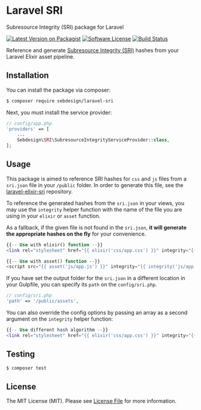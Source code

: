 # Laravel SRI

Subresource Integrity (SRI) package for Laravel

[![Latest Version on Packagist](https://img.shields.io/packagist/v/sebdesign/laravel-sri.svg)](https://packagist.org/packages/sebdesign/laravel-sri)
[![Software License](https://img.shields.io/badge/license-MIT-brightgreen.svg)](LICENSE.md)
[![Build Status](https://img.shields.io/travis/sebdesign/laravel-sri/master.svg)](https://travis-ci.org/sebdesign/laravel-sri)

Reference and generate [Subresource Integrity (SRI)](https://www.w3.org/TR/SRI/) hashes from your Laravel Elixir asset pipeline.

## Installation

You can install the package via composer:

```bash
$ composer require sebdesign/laravel-sri
```

Next, you must install the service provider:

```php
// config/app.php
'providers' => [
    ...
    Sebdesign\SRI\SubresourceIntegrityServiceProvider::class,
];
```

## Usage

This package is aimed to reference SRI hashes for `css` and `js` files from a `sri.json` file in your `/public` folder. In order to generate this file, see the [laravel-elixir-sri]('https://github.com/sebdesign/laravel-elixir-sri') repository.

To reference the generated hashes from the `sri.json` in your views, you may use the `integrity` helper function with the name of the file you are using in your `elixir` or `asset` function.

As a fallback, if the given file is not found in the `sri.json`, **it will generate the appropriate hashes on the fly** for your convenience.

```php
{{-- Use with elixir() function --}}
<link rel="stylesheet" href="{{ elixir('css/app.css') }}" integrity="{{ integrity('css/app.css') }}" crossorigin="anonymous">

{{-- Use with asset() function --}}
<script src="{{ asset('js/app.js') }}" integrity="{{ integrity('js/app.js') }}" crossorigin="anonymous"></script>
```

If you have set the output folder for the `sri.json` in a different location in your Gulpfile, you can specify its `path` on the `config/sri.php`.

```php
// config/sri.php
'path' => '/public/assets',
```

You can also override the config options by passing an array as a second argument on the `integrity` helper function:

```php
{{-- Use different hash algorithm --}}
<link rel="stylesheet" href="{{ elixir('css/app.css') }}" integrity="{{ integrity('css/app.css', ['algorithms' => ['sha384']]) }}" crossorigin="anonymous">
```

## Testing

``` bash
$ composer test
```

## License

The MIT License (MIT). Please see [License File](LICENSE.md) for more information.
